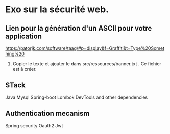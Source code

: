 # Exo sur la sécurité web.

## Lien pour la génération d'un ASCII pour votre application

https://patorjk.com/software/taag/#p=display&f=Graffiti&t=Type%20Something%20

1. Copier le texte et ajouter le dans src/ressources/banner.txt . Ce fichier est à créer.

## STack

Java
Mysql
Spring-boot
Lombok
DevTools and other dependencies

## Authentication mecanism

Spring security
Oauth2
Jwt
